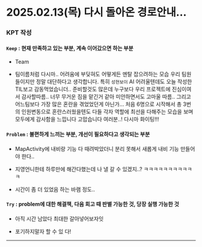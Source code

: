 # 2025.02.13(목) 다시 돌아온 경로안내...

### KPT 작성

#### `Keep` : 현재 만족하고 있는 부분, 계속 이어갔으면 하는 부분

- Team

- 팀이름처럼 다시마.. 어려움에 부딪혀도 어떻게든 멘탈 잡으려하는 모습 우리 팀원들이지만 정말 대단하다고 생각합니다. 특히 `성현보이` AI 어려울텐데도 오늘 작성한 TIL보고 감동먹었습니더.. 준비할것도 많은데 누구보다 우리 프로젝트에 진심이여서 감사할따름.. 너무 무거운 짐을 맡긴거 같아 미안하면서도 고마울 따름.. 그리고 어느팀보다 가장 많은 혼란을 겪었었던게 아닌가... 처음 6명으로 시작해서 총 3번의 인원변동으로 혼란스러웠을텐도 다들 각자 역할에 최선을 다해주는 모습을 보며 모두에게 감사함을 느낍니다 고맙습니다 여러분..! 다시마 화이팅!!!


#### `Problem` : 불편하게 느끼는 부분, 개선이 필요하다고 생각되는 부분

- MapActivity에 내비랑 기능 다 때려박았더니 분리 못해서 새롭게 내비 기능 만들어야 한다..

- 지영언니한테 하루만에 해간다했는데 나 낼 갈 수 있겠지..? ㅋㅋㅋㅋㅋㅋㅋㅋㅋㅋㅋ

- 시간이 좀 더 있었음 하는 바램 정도..

#### `Try` : problem에 대한 해결책, 다음 회고 때 판별 가능한 것, 당장 실행 가능한 것

- 아직 시간 남았다 최대한 갈아넣어보자잇

- 포기하지말자 할 수 있 다!

---